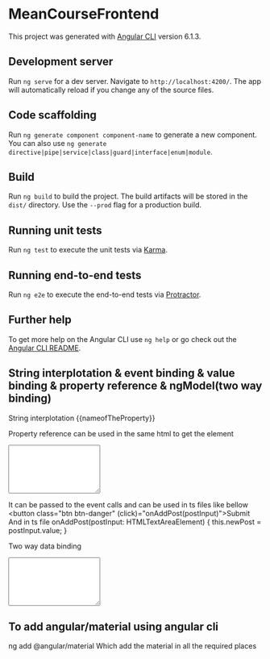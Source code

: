 # MeanCourseFrontend

This project was generated with [Angular CLI](https://github.com/angular/angular-cli) version 6.1.3.

## Development server

Run `ng serve` for a dev server. Navigate to `http://localhost:4200/`. The app will automatically reload if you change any of the source files.

## Code scaffolding

Run `ng generate component component-name` to generate a new component. You can also use `ng generate directive|pipe|service|class|guard|interface|enum|module`.

## Build

Run `ng build` to build the project. The build artifacts will be stored in the `dist/` directory. Use the `--prod` flag for a production build.

## Running unit tests

Run `ng test` to execute the unit tests via [Karma](https://karma-runner.github.io).

## Running end-to-end tests

Run `ng e2e` to execute the end-to-end tests via [Protractor](http://www.protractortest.org/).

## Further help

To get more help on the Angular CLI use `ng help` or go check out the [Angular CLI README](https://github.com/angular/angular-cli/blob/master/README.md).

## String interplotation & event binding & value binding & property reference & ngModel(two way binding)

String interplotation {{nameofTheProperty}}

Property reference can be used in the same html to get the element
<textarea rows=6  [value]="newPost" #postInput></textarea>
It can be passed to the event calls and can be used in ts files like bellow
<button class="btn btn-danger" (click)="onAddPost(postInput)">Submit</button>
And in ts file 
onAddPost(postInput: HTMLTextAreaElement) {
    this.newPost = postInput.value;
  }

Two way data binding
  <textarea rows=6 [(ngModel)]="enteredValue"></textarea>

## To add angular/material using angular cli

ng add @angular/material Which add the material in all the required places
